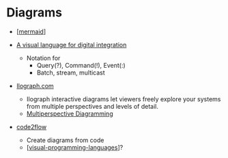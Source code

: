 Diagrams
========

* [[mermaid]]

* [A visual language for digital integration](https://blogs.mulesoft.com/api-integration/strategy/a-visual-language-for-digital-integration/)
    * Notation for 
        * Query(?), Command(!), Event(:)
        * Batch, stream, multicast

* [Ilograph.com](https://www.ilograph.com/)
    * Ilograph interactive diagrams let viewers freely explore your systems from multiple perspectives and levels of detail.
    * [Multiperspective Diagramming](https://blog.ilograph.com/posts/multiperspective-diagramming-guide/)

* [code2flow](https://github.com/scottrogowski/code2flow)
    * Create diagrams from code
    * [[visual-programming-languages]]?

[//begin]: # "Autogenerated link references for markdown compatibility"
[mermaid]: mermaid.md "Mermaid"
[visual-programming-languages]: visual-programming-languages.md "Visual Programming Languages"
[//end]: # "Autogenerated link references"